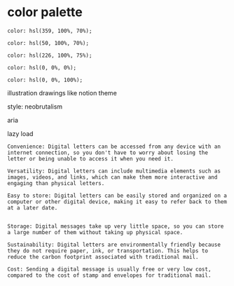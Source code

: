 # color palette

    color: hsl(359, 100%, 70%);

    color: hsl(50, 100%, 70%);

    color: hsl(226, 100%, 75%);

    color: hsl(0, 0%, 0%);

    color: hsl(0, 0%, 100%);

illustration drawings like notion theme

style: neobrutalism

aria

lazy load


    Convenience: Digital letters can be accessed from any device with an internet connection, so you don't have to worry about losing the letter or being unable to access it when you need it.

    Versatility: Digital letters can include multimedia elements such as images, videos, and links, which can make them more interactive and engaging than physical letters.

    Easy to store: Digital letters can be easily stored and organized on a computer or other digital device, making it easy to refer back to them at a later date.


    Storage: Digital messages take up very little space, so you can store a large number of them without taking up physical space.

    Sustainability: Digital letters are environmentally friendly because they do not require paper, ink, or transportation. This helps to reduce the carbon footprint associated with traditional mail.

    Cost: Sending a digital message is usually free or very low cost, compared to the cost of stamp and envelopes for traditional mail.

